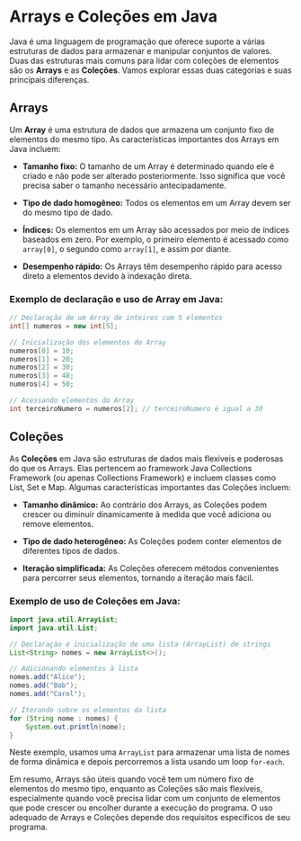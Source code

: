 # Arrays e Coleções em Java

Java é uma linguagem de programação que oferece suporte a várias estruturas de dados para armazenar e manipular conjuntos de valores. Duas das estruturas mais comuns para lidar com coleções de elementos são os **Arrays** e as **Coleções**. Vamos explorar essas duas categorias e suas principais diferenças.

## Arrays

Um **Array** é uma estrutura de dados que armazena um conjunto fixo de elementos do mesmo tipo. As características importantes dos Arrays em Java incluem:

- **Tamanho fixo:** O tamanho de um Array é determinado quando ele é criado e não pode ser alterado posteriormente. Isso significa que você precisa saber o tamanho necessário antecipadamente.

- **Tipo de dado homogêneo:** Todos os elementos em um Array devem ser do mesmo tipo de dado.

- **Índices:** Os elementos em um Array são acessados por meio de índices baseados em zero. Por exemplo, o primeiro elemento é acessado como `array[0]`, o segundo como `array[1]`, e assim por diante.

- **Desempenho rápido:** Os Arrays têm desempenho rápido para acesso direto a elementos devido à indexação direta.

### Exemplo de declaração e uso de Array em Java:

```java
// Declaração de um Array de inteiros com 5 elementos
int[] numeros = new int[5];

// Inicialização dos elementos do Array
numeros[0] = 10;
numeros[1] = 20;
numeros[2] = 30;
numeros[3] = 40;
numeros[4] = 50;

// Acessando elementos do Array
int terceiroNumero = numeros[2]; // terceiroNumero é igual a 30
```

## Coleções

As **Coleções** em Java são estruturas de dados mais flexíveis e poderosas do que os Arrays. Elas pertencem ao framework Java Collections Framework (ou apenas Collections Framework) e incluem classes como List, Set e Map. Algumas características importantes das Coleções incluem:

- **Tamanho dinâmico:** Ao contrário dos Arrays, as Coleções podem crescer ou diminuir dinamicamente à medida que você adiciona ou remove elementos.

- **Tipo de dado heterogêneo:** As Coleções podem conter elementos de diferentes tipos de dados.

- **Iteração simplificada:** As Coleções oferecem métodos convenientes para percorrer seus elementos, tornando a iteração mais fácil.

### Exemplo de uso de Coleções em Java:

```java
import java.util.ArrayList;
import java.util.List;

// Declaração e inicialização de uma lista (ArrayList) de strings
List<String> nomes = new ArrayList<>();

// Adicionando elementos à lista
nomes.add("Alice");
nomes.add("Bob");
nomes.add("Carol");

// Iterando sobre os elementos da lista
for (String nome : nomes) {
    System.out.println(nome);
}
```

Neste exemplo, usamos uma `ArrayList` para armazenar uma lista de nomes de forma dinâmica e depois percorremos a lista usando um loop `for-each`.

Em resumo, Arrays são úteis quando você tem um número fixo de elementos do mesmo tipo, enquanto as Coleções são mais flexíveis, especialmente quando você precisa lidar com um conjunto de elementos que pode crescer ou encolher durante a execução do programa. O uso adequado de Arrays e Coleções depende dos requisitos específicos de seu programa.